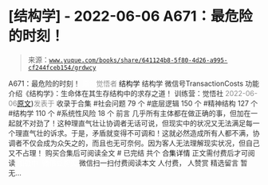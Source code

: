 # [结构学] - 2022-06-06 A671：最危险的时刻！

> 来源：[`www.yuque.com/books/share/641124b8-5f80-4d26-a995-cf244fceb154/grdwcy`](https://www.yuque.com/books/share/641124b8-5f80-4d26-a995-cf244fceb154/grdwcy)

<ne-p id="520f42f3293818f927861ebbd5b15da4_p_0" data-lake-id="520f42f3293818f927861ebbd5b15da4_p_0"><ne-text id="u060e358b" style="color: rgb(51, 51, 51);">A671：最危险的时刻！</ne-text></ne-p> <ne-p id="9e57e7719d5e727593916a48149bacfc" data-lake-id="9e57e7719d5e727593916a48149bacfc"><ne-text id="u6666bc17" ne-fontsize="12" style="color: rgb(255, 255, 255);">原创</ne-text><ne-text id="u94a907f2" style="color: rgb(140, 140, 140);">觉悟者</ne-text> <ne-text id="ud4bb3fc0" ne-fontsize="14">结构学</ne-text></ne-p> <ne-p id="c4b26d12057b054f0071c2a49cc1dd5b" data-lake-id="c4b26d12057b054f0071c2a49cc1dd5b"><ne-text id="u9b4eef22" ne-fontsize="14" ne-bold="true" style="color: rgb(51, 51, 51);">结构学</ne-text></ne-p> <ne-p id="32404cd38d74257c695c3256b7c34193" data-lake-id="32404cd38d74257c695c3256b7c34193"><ne-text id="u318ff789" ne-fontsize="14" style="color: rgb(51, 51, 51);">微信号</ne-text><ne-text id="ufc3684d4" ne-fontsize="14" style="color: rgb(51, 51, 51);">TransactionCosts</ne-text></ne-p> <ne-p id="ef77c9f6cf16aa46f7b54593100a534c" data-lake-id="ef77c9f6cf16aa46f7b54593100a534c"><ne-text id="u5947d8df" ne-fontsize="14" style="color: rgb(51, 51, 51);">功能介绍</ne-text><ne-text id="uf69baeb7" ne-fontsize="14" style="color: rgb(51, 51, 51);">《结构学》：生命体在其生存结构中的求存之道！ 训练营：觉悟社</ne-text></ne-p> <ne-p id="05ba66342a5cce422ca3fbaeb62ecb8d" data-lake-id="05ba66342a5cce422ca3fbaeb62ecb8d"><ne-text id="ue9d5e889" style="color: rgb(140, 140, 140);">2022-06-06</ne-text>[<ne-text id="uf8e1e3ed" ne-fontsize="14">原文</ne-text>](https://mp.weixin.qq.com/s?__biz=MzIzMDYwOTM0Mg==&mid=2247487288&idx=1&sn=4d3a232ff38bc59b89fb1662ecca965e&chksm=e8b197e9dfc61effe8eb1223f316d41f59a26212c0d84472af505224ce32edda96c15a4aa4f1#rd))<ne-text id="u9286158d" ne-fontsize="14" style="color: rgb(140, 140, 140);">发表于</ne-text></ne-p> <ne-p id="d63aba09c40ff86e1f88a7d1eb3a850a" data-lake-id="d63aba09c40ff86e1f88a7d1eb3a850a"><ne-text id="u2012876e" style="color: rgb(51, 51, 51);">收录于合集</ne-text></ne-p> <ne-p id="1a46d25c101a17ed90f3b9a15c04a17b" data-lake-id="1a46d25c101a17ed90f3b9a15c04a17b"><ne-text id="ud47c750e" style="color: rgb(51, 51, 51);">#社会问题 79 个</ne-text></ne-p> <ne-p id="754bdcfab86a06d408d8489facf21f83" data-lake-id="754bdcfab86a06d408d8489facf21f83"><ne-text id="u913c31b7" style="color: rgb(51, 51, 51);">#底层逻辑 150 个</ne-text></ne-p> <ne-p id="1de5240f73a0486bbd28358be29d66d8" data-lake-id="1de5240f73a0486bbd28358be29d66d8"><ne-text id="ua8581620" style="color: rgb(51, 51, 51);">#精神结构 127 个</ne-text></ne-p> <ne-p id="a2a05f8a150b0b8cedf35a5bc9975162" data-lake-id="a2a05f8a150b0b8cedf35a5bc9975162"><ne-text id="u1eec4442" style="color: rgb(51, 51, 51);">#结构学 110 个</ne-text></ne-p> <ne-p id="b4893e79dd637af40575a87836ac8379" data-lake-id="b4893e79dd637af40575a87836ac8379"><ne-text id="u1d502f2d" style="color: rgb(51, 51, 51);">#系统性风险 18 个</ne-text></ne-p> <ne-p id="a483421771e79f09425343a804220f7b" data-lake-id="a483421771e79f09425343a804220f7b"><ne-text id="u7301e367" style="color: rgb(51, 51, 51);">前言</ne-text></ne-p> <ne-p id="2b5879adb7ee3f703cf53b070095c695" data-lake-id="2b5879adb7ee3f703cf53b070095c695"><ne-text id="u75f7819e" style="color: rgb(51, 51, 51);">几乎所有主体都在做正确的事，但加在一起就不对劲了！这种理直气壮让协调者无话可说，但现实中的状况又无法满足每一个理直气壮的诉求。于是，矛盾就变得不可调和！这就必然造成所有人都不满，协调者不仅会成为众矢之的，而且也无可奈何。因为客人无法理解现实状况，但自己又不占理！</ne-text></ne-p> <ne-p id="122642109667093a643cc284db08275c" data-lake-id="122642109667093a643cc284db08275c" ne-alignment="center"><ne-text id="uaa339ec8" style="color: rgb(51, 51, 51);">购买合集后可阅读全文</ne-text></ne-p> <ne-p id="32723a0de3faffa5c0638f9b70107aff" data-lake-id="32723a0de3faffa5c0638f9b70107aff" ne-alignment="center"><ne-text id="uc24b7e3d" style="color: rgb(51, 51, 51);">#</ne-text></ne-p> <ne-p id="486860901b9170c003cc011317e08810" data-lake-id="486860901b9170c003cc011317e08810" ne-alignment="center"><ne-text id="u79b6f491" style="color: rgb(51, 51, 51);">已完结 共个</ne-text></ne-p> <ne-p id="7f65c1e27e4789ae4152743fb2d94922" data-lake-id="7f65c1e27e4789ae4152743fb2d94922" ne-alignment="center"><ne-text id="uf0ffe261" ne-fontsize="16">合集详情</ne-text></ne-p> <ne-p id="09b4ec31f6168812fd9732bb5dd6020c" data-lake-id="09b4ec31f6168812fd9732bb5dd6020c" ne-alignment="center"><ne-text id="ua9ffa007" style="color: rgb(51, 51, 51);">正文需付费后才可阅读</ne-text></ne-p> <ne-p id="59201d38c2e4e39ff66379d3fbde1c52" data-lake-id="59201d38c2e4e39ff66379d3fbde1c52" ne-alignment="center"><ne-text id="u266a5d68" style="color: rgb(255, 255, 255);">加载中</ne-text></ne-p> <ne-p id="a6b9186bd4bc4fb16cfcfb59f8e51972" data-lake-id="a6b9186bd4bc4fb16cfcfb59f8e51972" ne-alignment="center"><ne-text id="ub3bf4258" style="color: rgb(255, 255, 255);"> 微信豆购买</ne-text></ne-p> <ne-p id="5adfedd4c1a651fbad4dc50929057239" data-lake-id="5adfedd4c1a651fbad4dc50929057239" ne-alignment="center"><ne-text id="u116c5193" style="color: rgb(51, 51, 51);">微信扫一扫付费阅读本文</ne-text></ne-p> <ne-p id="84e6496d29e0e1efca591c740f7cc5de" data-lake-id="84e6496d29e0e1efca591c740f7cc5de" ne-alignment="center"><ne-text id="udbc4184e" ne-fontsize="13" style="color: rgb(51, 51, 51);">人付费， 人赞赏</ne-text></ne-p> <ne-h3 id="39KRc" data-lake-id="39KRc"><ne-heading-ext><ne-heading-anchor></ne-heading-anchor><ne-heading-fold></ne-heading-fold></ne-heading-ext><ne-heading-content><ne-text id="u347be2d5" ne-fontsize="16" style="color: rgb(51, 51, 51);">精选留言</ne-text></ne-heading-content></ne-h3> <ne-p id="858a7ea94865737c7a30d8c8071511b4" data-lake-id="858a7ea94865737c7a30d8c8071511b4"><ne-text id="u1b689ccb" style="color: rgb(51, 51, 51);">暂无...</ne-text></ne-p>